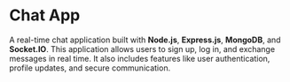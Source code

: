 
# Chat App

A real-time chat application built with **Node.js**, **Express.js**, **MongoDB**, and **Socket.IO**. This application allows users to sign up, log in, and exchange messages in real time. It also includes features like user authentication, profile updates, and secure communication.
